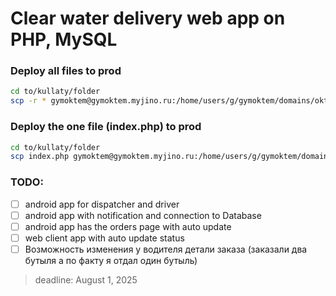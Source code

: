 # Clear water delivery web app on PHP, MySQL

### Deploy all files to prod
```bash
cd to/kullaty/folder
scp -r * gymoktem@gymoktem.myjino.ru:/home/users/g/gymoktem/domains/oktemsec.ru/water/
```

### Deploy the one file (index.php) to prod
```bash
cd to/kullaty/folder
scp index.php gymoktem@gymoktem.myjino.ru:/home/users/g/gymoktem/domains/oktemsec.ru/water/
```

### TODO:

- [ ] android app for dispatcher and driver
- [ ] android app with notification and connection to Database
- [ ] android app has the orders page with auto update
- [ ] web client app with auto update status
- [ ] Возможность изменения у водителя детали заказа (заказали два бутыля а по факту я отдал один бутыль)

> deadline: August 1, 2025